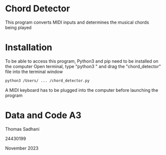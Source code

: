 # Chord Detector
This program converts MIDI inputs and determines the musical chords being played

# Installation
To be able to access this program, Python3 and pip need to be installed on the computer
Open terminal, type "python3 " and drag the "chord_detector" file into the terminal window
```bash
python3 /Users/ ... /chord_detector.py
```
A MIDI keyboard has to be plugged into the computer before launching the program

# Data and Code A3
Thomas Sadhani

24430199

November 2023
